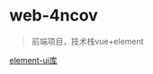 # web-4ncov

> 前端项目，技术栈vue+element

[element-ui库](https://element.eleme.cn/#/zh-CN/component/installation)